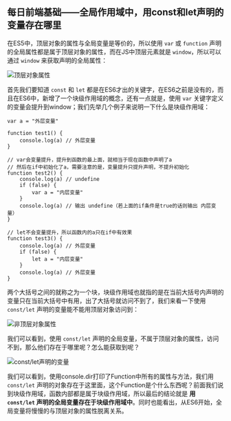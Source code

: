 ## 每日前端基础——全局作用域中，用const和let声明的变量存在哪里

在ES5中，顶层对象的属性与全局变量是等价的，所以使用 `var` 或 `function` 声明的全局属性都是属于顶层对象的属性，而在JS中顶层元素就是 `window`，所以可以通过 `window` 来获取声明的全局属性：

![顶层对象属性](https://upload-images.jianshu.io/upload_images/490111-04879c92037517f1.png?imageMogr2/auto-orient/strip%7CimageView2/2/w/1240)

首先我们要知道 `const` 和 `let` 都是在ES6才出的关键字，在ES6之前是没有的，而且在ES6中，新增了一个块级作用域的概念，还有一点就是，使用 `var` 关键字定义的变量会提升到window；我们先举几个例子来说明一下什么是块级作用域：

```
var a = "外层变量"

function test1() {
    console.log(a) // 外层变量
}

// var会变量提升，提升到函数的最上面，就相当于现在函数中声明了a
// 然后在if中初始化了a，需要注意的是，变量提升只提升声明，不提升初始化
function test2() {
    console.log(a) // undefine
    if (false) {
        var a = "内层变量"
    }
    console.log(a) // 输出 undefine（若上面的if条件是true的话则输出 内层变量）
}

// let不会变量提升，所以函数内的a只在if中有效果
function test3() {
    console.log(a) // 外层变量
    if (false) {
        let a = "内层变量"
    }
    console.log(a) // 外层变量
}
```

两个大括号之间的就称之为一个块，块级作用域也就指的是在当前大括号内声明的变量只在当前大括号中有用，出了大括号就访问不到了，我们来看一下使用 `const/let` 声明的变量能不能用顶层对象访问到：

![非顶层对象属性](https://upload-images.jianshu.io/upload_images/490111-e24596a7701e2cd8.png?imageMogr2/auto-orient/strip%7CimageView2/2/w/1240)

我们可以看到，使用 `const/let` 声明的全局变量，不属于顶层对象的属性，访问不到，那么他们存在于哪里呢？怎么能获取到呢？

![const/let声明的变量](https://upload-images.jianshu.io/upload_images/490111-e57cf720c31a8fca.png?imageMogr2/auto-orient/strip%7CimageView2/2/w/1240)

我们可以看到，使用console.dir打印了Function中所有的属性与方法，我们用 `const/let` 声明的对象存在于这里面，这个Function是个什么东西呢？前面我们说到块级作用域，函数内部都是属于块级作用域，所以最后的结论就是 **用 `const/let` 声明的全局变量存在于块级作用域中**。同时也能看出，从ES6开始，全局变量将慢慢的与顶层对象的属性脱离关系。